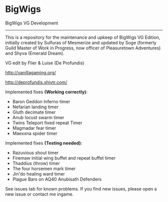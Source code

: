 BigWigs
========

BigWigs VG Development
___________________________

This is a repository for the maintenance and upkeep of BigWigs VG Edition, initially created by Sulfuras of Mesmerize and updated by Soge (formerly Guild Master of Work in Progress, now officer of Pleasuretown Adventures) and Shyva (Emerald Dream).

VG edit by Flier & Luise (De Profundis)

http://vanillagaming.org/

http://deprofundis.shivtr.com/


Implemented fixes **(Working correctly)**:

- Baron Geddon Inferno timer
- Nefarian landing timer
- Gluth decimate timer
- Anub locust swarm timer
- Twins Teleport fixed repeat Timer
- Magmadar fear timer
- Maexxna spider timer

Implemented fixes **(Testing needed)**:

- Razuvious shout timer
- Firemaw initial wing buffet and repeat buffet timer
- Thaddius (throw) timer
- The four horsemen mark timer
- Jin'do healing ward timer
- Plague Bars on AQ40 Anubisath Defenders

See issues tab for known problems. If you find new issues, please open a new issue or contact me ingame.

